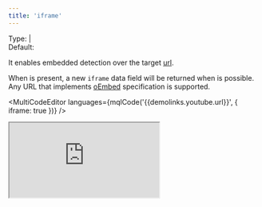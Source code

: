 ```yaml
---
title: 'iframe'
---
```


Type: <TypeContainer><Type children='<boolean>'/> | <Type children='<object>'/></TypeContainer><br/>
Default: <Type children='false'/>

It enables embedded detection over the target [url](/docs/api/parameters/url). 

When is present, a new `iframe` data field will be returned when is possible. Any URL that implements [oEmbed](https://oembed.com/) specification is supported.

<MultiCodeEditor languages={mqlCode('{{demolinks.youtube.url}}', { 
  iframe: true
})} />

<Iframe
  src="https://www.youtube.com/embed/9P6rdqiybaw?feature=oembed"
  allowFullScreen
/>

If the discovery has been done successfully, the `iframe` field will be now present into the response:

```json
{
  "iframe": {
    "html": "<blockquote class=\"twitter-tweet\"><p lang=\"en\" dir=\"ltr\">our new shiny website has landed <a href=\"https://t.co/KIrhYYcTRx\">https://t.co/KIrhYYcTRx</a> <a href=\"https://t.co/cM0se2UoIg\">pic.twitter.com/cM0se2UoIg</a></p>&mdash; microlink.io (@microlinkhq) <a href=\"https://twitter.com/microlinkhq/status/1032664633960800257?ref_src=twsrc%5Etfw\">August 23, 2018</a></blockquote>\n<script async src=\"https://platform.twitter.com/widgets.js\" charset=\"utf-8\"></script>\n",
    "scripts": [{
      "async": true,
      "src": "https://platform.twitter.com/widgets.js",
      "charset": "utf-8"
      }]
    }
}
```

<Figcaption children='The `iframe` field has `scripts` and `html` subfields.' />

Additionally, you can supply any consumer query parameter supported by [specification](https://oembed.com/), like `maxWidth` or `maxHeight`:

<MultiCodeEditor languages={mqlCode('{{demolinks.youtube.url}}', { 
  iframe: {
    maxWidth: 350
  }
})} />

Keep in mind the support for this query parameters depend on every provider implementation.

<H2>Providers supported</H2>

Most of the most popular sites over the Internet supports oEmbed protocol.

A non exhaustive list of supported providers are:

- [23HQ](https://www.23hq.com)
- [Abraia](https://abraia.me)
- [Acast](https://embed.acast.com)
- [ActBlue](https://secure.actblue.com)
- [Adilo](https://adilo.bigcommand.com)
- [afreecaTV](https://www.afreecatv.com)
- [Altium LLC](https://altium.com)
- [Altru](https://www.altrulabs.com)
- [amCharts Live Editor](https://live.amcharts.com/)
- [Amtraker](https://amtraker.com)
- [Animatron](https://www.animatron.com/)
- [Animoto](https://animoto.com/)
- [AnnieMusic](https://anniemusic.app)
- [ArcGIS StoryMaps](https://storymaps.arcgis.com)
- [Archivos](https://app.archivos.digital)
- [AssemblrWorld](https://assemblrworld.com/)
- [audio.com](https://audio.com/)
- [Audioboom](https://audioboom.com)
- [AudioClip](https://audioclip.naver.com)
- [Audiomack](https://audiomack.com)
- [Audiomeans](https://audiomeans.fr)
- [Avocode](https://www.avocode.com/)
- [Backtracks](https://backtracks.fm)
- [Balsamiq Cloud](https://balsamiq.cloud/)
- [Beams.fm](https://beams.fm)
- [Beautiful.AI](https://www.beautiful.ai/)
- [Behance](https://www.behance.net)
- [Blackfire.io](https://blackfire.io)
- [Blogcast](https://blogcast.host/)
- [Bookingmood](https://www.bookingmood.com)
- [Box Office Buz](https://boxofficebuz.com)
- [BrioVR](https://view.briovr.com/)
- [Bumper](https://www.bumper.com)
- [Buttondown](https://buttondown.email/)
- [Byzart Project](https://cmc.byzart.eu)
- [Cacoo](https://cacoo.com)
- [Canva](https://www.canva.com)
- [Cardinal Blue](https://minesweeper.today/)
- [CatBoat](https://img.catbo.at/)
- [Ceros](https://www.ceros.com/)
- [Chainflix](https://chainflix.net)
- [ChartBlocks](https://www.chartblocks.com/)
- [chirbit.com](https://www.chirbit.com/)
- [CHROCO](https://chroco.ooo/)
- [CircuitLab](https://www.circuitlab.com/)
- [Clipland](https://www.clipland.com/)
- [Clyp](https://clyp.it/)
- [CoCo Corp](https://ilovecoco.video)
- [CodeHS](https://www.codehs.com)
- [CodePen](https://codepen.io)
- [Codepoints](https://codepoints.net)
- [CodeSandbox](https://codesandbox.io)
- [CollegeHumor](https://www.collegehumor.com/)
- [Commaful](https://commaful.com)
- [Coub](https://coub.com/)
- [Crowd Ranking](https://crowdranking.com)
- [Crumb.sh](https://crumb.sh)
- [Cueup DJ Booking](https://cueup.io)
- [Curated](https://curated.co/)
- [CustomerDB](https://customerdb.com/)
- [dadan](https://www.dadan.io)
- [Dailymotion](https://www.dailymotion.com)
- [DALEXNI](https://dalexni.com/)
- [Datawrapper](https://www.datawrapper.de)
- [Deseret News](https://www.deseret.com)
- [Deviantart.com](https://www.deviantart.com)
- [Digiteka](https://www.ultimedia.com/)
- [DocDroid](https://www.docdroid.net/)
- [Docswell](https://docswell.com)
- [Dotsub](https://dotsub.com/)
- [Dream Broker](https://dreambroker.com)
- [DTube](https://d.tube/)
- [EchoesHQ](https://echoeshq.com)
- [eduMedia](https://www.edumedia-sciences.com/)
- [EgliseInfo](https://egliseinfo.catholique.fr/)
- [Embedery](https://embedery.com/)
- [Ethfiddle](https://www.ethfiddle.com/)
- [EventLive](https://eventlive.pro)
- [everviz](https://everviz.com)
- [Ex.Co](https://ex.co)
- [Eyrie](https://eyrie.io/)
- [Facebook](https://www.facebook.com/)
- [Fader](https://app.getfader.com)
- [Faithlife TV](https://faithlifetv.com)
- [Firework](https://fireworktv.com/)
- [FITE](https://www.fite.tv/)
- [Flat](https://flat.io)
- [Flickr](https://www.flickr.com/)
- [Flourish](https://flourish.studio/)
- [FlowHubOrg](https://flows.flowhub.org)
- [Fooday](https://fooday.app)
- [FOX SPORTS Australia](https://www.foxsports.com.au)
- [FrameBuzz](https://framebuzz.com/)
- [Framer](https://www.framer.com)
- [Geograph Britain and Ireland](https://www.geograph.org.uk/)
- [Geograph Channel Islands](https://channel-islands.geograph.org/)
- [Geograph Germany](https://geo-en.hlipp.de/)
- [Getty Images](https://www.gettyimages.com/)
- [Gifnote](https://www.gifnote.com/)
- [GIPHY](https://giphy.com)
- [GloriaTV](https://gloria.tv/)
- [GMetri](https://www.gmetri.com/)
- [Gong](https://www.gong.io/)
- [Grain](https://grain.com)
- [GT Channel](https://gtchannel.com)
- [Gumlet](https://www.gumlet.com/)
- [Gyazo](https://gyazo.com)
- [HASH](https://hash.ai)
- [hearthis.at](https://hearthis.at/)
- [Heyzine](https://heyzine.com)
- [hihaho](https://www.hihaho.com)
- [HippoVideo](https://hippovideo.io)
- [Homey](https://homey.app)
- [HuffDuffer](https://huffduffer.com)
- [Hulu](https://www.hulu.com/)
- [Idomoo](https://idomoo.com/)
- [iFixit](https://www.iFixit.com)
- [IFTTT](https://www.ifttt.com/)
- [iHeartRadio](https://www.iheart.com)
- [iMenuPro](https://imenupro.com)
- [Incredible](https://incredible.dev)
- [Indaco](https://player.indacolive.com/)
- [Infogram](https://infogram.com/)
- [Infoveave](https://infoveave.net/)
- [Injurymap](https://www.injurymap.com/)
- [Inoreader](https://www.inoreader.com)
- [inphood](https://inphood.com/)
- [Instagram](https://instagram.com)
- [Insticator Inc](https://www.insticator.com/)
- [Issuu](https://issuu.com/)
- [itemis CREATE](https://play.itemis.io)
- [Jovian](https://jovian.com/)
- [KakaoTv](https://tv.kakao.com/)
- [Kickstarter](https://www.kickstarter.com)
- [Kidoju](https://www.kidoju.com/)
- [Kirim.Email](https://kirim.email/)
- [Kit](https://kit.co/)
- [Kitchenbowl](https://www.kitchenbowl.com)
- [kmdr](https://kmdr.sh)
- [Knacki](https://jdr.knacki.info)
- [Knowledge Pad](https://knowledgepad.co/)
- [Kooapp](https://kooapp.com)
- [Kurozora](https://kurozora.app/)
- [LearningApps.org](https://learningapps.org/)
- [LeMans.Pod](https://umotion-test.univ-lemans.fr/)
- [Lille.Pod](https://pod.univ-lille.fr/)
- [Line Place](https://place.line.me)
- [Livestream](https://livestream.com/)
- [LottieFiles](https://lottiefiles.com/)
- [Ludus](https://ludus.one)
- [Lumiere](https://latd.com)
- [MathEmbed](https://mathembed.com)
- [Matterport](https://matterport.com/)
- [me.me](https://me.me/)
- [Mediastream](https://mdstrm.com/)
- [Medienarchiv der Künste - Zürcher Hochschule der Künste](https://medienarchiv.zhdk.ch/)
- [Mermaid Ink](https://mermaid.ink)
- [Microsoft Stream](https://stream.microsoft.com)
- [Minerva](https://www.minervaknows.com)
- [Miro](https://miro.com/)
- [MixCloud](https://mixcloud.com/)
- [Mixpanel](https://mixpanel.com/)
- [Moby Picture](https://www.mobypicture.com)
- [Music Box Maniacs](https://musicboxmaniacs.com/)
- [myBeweeg](https://mybeweeg.com)
- [Namchey](https://namchey.com)
- [nanoo.tv](https://www.nanoo.tv/)
- [Nasjonalbiblioteket](https://www.nb.no/)
- [Natural Atlas](https://naturalatlas.com/)
- [NDLA - Norwegian Digital Learning Arena](https://ndla.no)
- [nfb.ca](https://www.nfb.ca/)
- [NoPaste](https://nopaste.ml)
- [Observable](https://observablehq.com)
- [Odds.com.au](https://www.odds.com.au)
- [Odesli (formerly Songlink)](https://odesli.co)
- [Odysee](https://odysee.com)
- [Official FM](https://official.fm)
- [Omniscope](https://omniscope.me/)
- [Omny Studio](https://omnystudio.com)
- [Orbitvu](https://orbitvu.co)
- [Origits](https://origits.com/)
- [Outplayed.tv](https://outplayed.tv/)
- [Overflow](https://overflow.io)
- [OZ](https://www.oz.com/)
- [Padlet](https://padlet.com/)
- [Panda Video](https://pandavideo.com/)
- [Pastery](https://www.pastery.net)
- [Picturelfy](https://www.picturelfy.com/)
- [Piggy](https://piggy.to)
- [Pikasso](https://builder.pikasso.xyz)
- [PingVP](https://www.pingvp.com/)
- [Pinpoll](https://www.pinpoll.com/products/tools)
- [Pinterest](https://www.pinterest.com)
- [PitchHub](https://www.pitchhub.com/)
- [Pixdor](https://www.pixdor.com/)
- [Plusdocs](https://plusdocs.com)
- [Podbean](https://podbean.com)
- [Poll Daddy](https://polldaddy.com)
- [Portfolium](https://portfolium.com)
- [Present](https://present.do)
- [Prezi Video](https://prezi.com/)
- [QTpi](https://qtpi.gg/)
- [Quiz.biz](https://www.quiz.biz/)
- [Quizz.biz](https://www.quizz.biz/)
- [RadioPublic](https://radiopublic.com)
- [Raindrop](https://raindrop.io)
- [rcvis](https://www.rcvis.com/)
- [Reddit](https://reddit.com/)
- [ReleaseWire](https://www.releasewire.com/)
- [Replit](https://replit.com/)
- [ReverbNation](https://www.reverbnation.com/)
- [Roomshare](https://roomshare.jp)
- [RoosterTeeth](https://roosterteeth.com)
- [Rumble](https://rumble.com/)
- [Runkit](https://runkit.com)
- [Saooti](https://octopus.saooti.com)
- [Sapo Videos](https://videos.sapo.pt)
- [Screen9](https://www.screen9.com/)
- [Screencast.com](https://www.screencast.com/)
- [Screenr](https://www.screenr.com/)
- [ScribbleMaps](https://scribblemaps.com)
- [Scribd](https://www.scribd.com/)
- [SendtoNews](https://www.sendtonews.com/)
- [ShortNote](https://www.shortnote.jp/)
- [Shoudio](https://shoudio.com)
- [Show by Animaker](https://getshow.io/)
- [Show the Way, actionable location info](https://showtheway.io)
- [Simplecast](https://simplecast.com)
- [Sizzle](https://onsizzle.com/)
- [Sketchfab](https://sketchfab.com)
- [SlideShare](https://www.slideshare.net/)
- [SmashNotes](https://smashnotes.com)
- [Smeme](https://smeme.com)
- [Smrthi](https://www.smrthi.com)
- [SmugMug](https://www.smugmug.com/)
- [SocialExplorer](https://www.socialexplorer.com/)
- [SoundCloud](https://soundcloud.com/)
- [SpeakerDeck](https://speakerdeck.com)
- [Spotify](https://spotify.com/)
- [Spotlightr](https://spotlightr.com)
- [Spreaker](https://www.spreaker.com/)
- [SproutVideo](https://sproutvideo.com)
- [Spyke](https://spyke.social)
- [Stanford Digital Repository](https://purl.stanford.edu/)
- [Streamable](https://streamable.com/)
- [Streamio](https://www.streamio.com)
- [Subscribi](https://subscribi.io/)
- [Sudomemo](https://www.sudomemo.net/)
- [Sutori](https://www.sutori.com/)
- [Sway Office](https://sway.office.com)
- [Sway](https://www.sway.com)
- [Synthesia](https://www.synthesia.io/)
- [TED](https://www.ted.com)
- [The New York Times](https://www.nytimes.com)
- [They Said So](https://theysaidso.com/)
- [TickCounter](https://www.tickcounter.com)
- [TikTok](https://www.tiktok.com/)
- [Tonic Audio](https://tonicaudio.com/)
- [Toornament](https://www.toornament.com/)
- [Topy](https://www.topy.se/)
- [Totango](https://totango.com)
- [Trinity Audio](https://trinityaudio.ai)
- [Tumblr](https://www.tumblr.com)
- [Tuxx](https://www.tuxx.be/)
- [tvcf](https://tvcf.co.kr)
- [Twinmotion](https://twinmotion.unrealengine.com)
- [Twitter](https://www.twitter.com/)
- [TypeCast](https://typecast.ai)
- [Typlog](https://typlog.com)
- [UAPod](https://uapod.univ-antilles.fr/)
- [University of Cambridge Map](https://map.cam.ac.uk)
- [UnivParis1.Pod](https://mediatheque.univ-paris1.fr/)
- [Upec.Pod](https://pod.u-pec.fr/)
- [Ustream](https://www.ustream.tv)
- [uStudio, Inc.](https://www.ustudio.com)
- [VeeR VR](https://veer.tv/)
- [VeeR VR](https://veer.tv/)
- [VEVO](https://www.vevo.com/)
- [Videfit](https://videfit.com/)
- [VidMount](https://vidmount.com/)
- [Vidyard](https://vidyard.com)
- [Vimeo](https://vimeo.com/)
- [Viostream](https://www.viostream.com)
- [Viously](https://www.viously.com)
- [Vizydrop](https://vizydrop.com)
- [Vlipsy](https://vlipsy.com/)
- [VLIVE](https://www.vlive.tv)
- [Vouch](https://www.vouchfor.com/)
- [VoxSnap](https://voxsnap.com/)
- [Waltrack](https://waltrack/net)
- [Wave.video](https://wave.video)
- [wecandeo](https://www.wecandeo.com/)
- [Whimsical](https://www.whimsical.com)
- [Wistia, Inc.](https://wistia.com/)
- [wizer.me](https://www.wizer.me/)
- [Wokwi](https://wokwi.com)
- [Wolfram Cloud](https://www.wolframcloud.com)
- [WordPress.com](https://wordpress.com/)
- [X](https://www.x.com/)
- [YouTube](https://www.youtube.com/)
- [YUMPU](https://www.yumpu.com/)
- [Zeplin](https://zeplin.io)
- [ZingSoft](https://app.zingsoft.com)
- [ZnipeTV](https://www.znipe.tv/)
- [Zoomable](https://zoomable.ca/)
